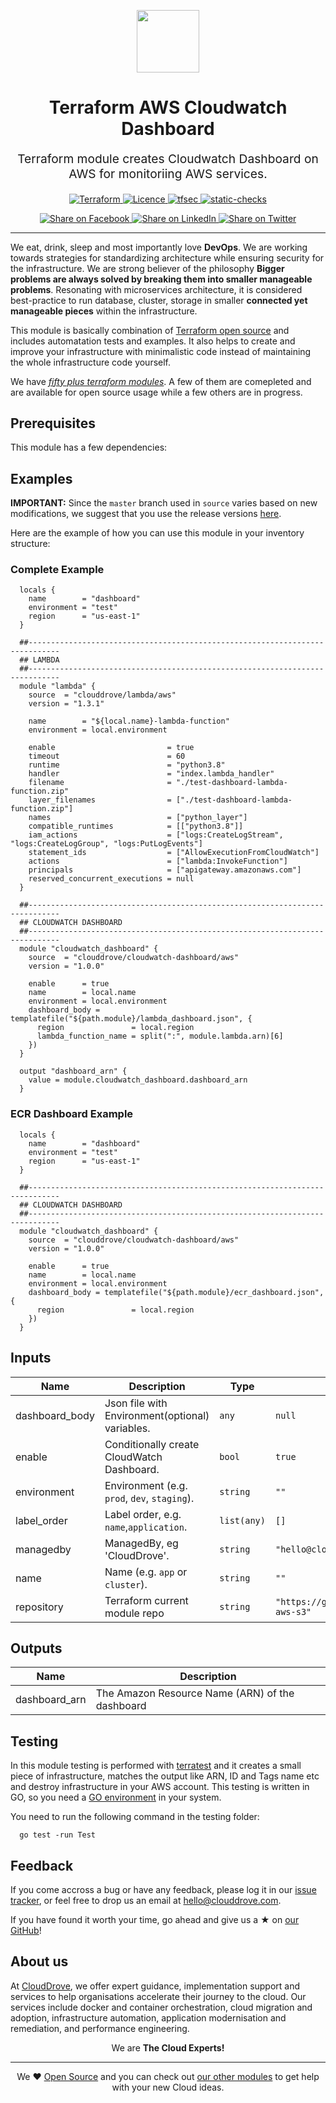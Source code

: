 <!-- This file was automatically generated by the `geine`. Make all changes to `README.yaml` and run `make readme` to rebuild this file. -->

<p align="center"> <img src="https://user-images.githubusercontent.com/50652676/62349836-882fef80-b51e-11e9-99e3-7b974309c7e3.png" width="100" height="100"></p>


<h1 align="center">
    Terraform AWS Cloudwatch Dashboard
</h1>

<p align="center" style="font-size: 1.2rem;"> 
    Terraform module creates Cloudwatch Dashboard on AWS for monitoriing AWS services.
     </p>

<p align="center">

<a href="https://www.terraform.io">
  <img src="https://img.shields.io/badge/Terraform-v1.1.7-green" alt="Terraform">
</a>
<a href="LICENSE.md">
  <img src="https://img.shields.io/badge/License-APACHE-blue.svg" alt="Licence">
</a>
<a href="https://github.com/clouddrove/terraform-aws-cloudwatch-alarms/actions/workflows/tfsec.yml">
  <img src="https://github.com/clouddrove/terraform-aws-cloudwatch-alarms/actions/workflows/tfsec.yml/badge.svg" alt="tfsec">
</a>
<a href="https://github.com/clouddrove/terraform-aws-cloudwatch-alarms/actions/workflows/terraform.yml">
  <img src="https://github.com/clouddrove/terraform-aws-cloudwatch-alarms/actions/workflows/terraform.yml/badge.svg" alt="static-checks">
</a>


</p>
<p align="center">

<a href='https://facebook.com/sharer/sharer.php?u=https://github.com/clouddrove/terraform-aws-cloudwatch-dashboard'>
  <img title="Share on Facebook" src="https://user-images.githubusercontent.com/50652676/62817743-4f64cb80-bb59-11e9-90c7-b057252ded50.png" />
</a>
<a href='https://www.linkedin.com/shareArticle?mini=true&title=Terraform+AWS+Cloudwatch+Dashboard&url=https://github.com/clouddrove/terraform-aws-cloudwatch-dashboard'>
  <img title="Share on LinkedIn" src="https://user-images.githubusercontent.com/50652676/62817742-4e339e80-bb59-11e9-87b9-a1f68cae1049.png" />
</a>
<a href='https://twitter.com/intent/tweet/?text=Terraform+AWS+Cloudwatch+Dashboard&url=https://github.com/clouddrove/terraform-aws-cloudwatch-dashboard'>
  <img title="Share on Twitter" src="https://user-images.githubusercontent.com/50652676/62817740-4c69db00-bb59-11e9-8a79-3580fbbf6d5c.png" />
</a>

</p>
<hr>


We eat, drink, sleep and most importantly love **DevOps**. We are working towards strategies for standardizing architecture while ensuring security for the infrastructure. We are strong believer of the philosophy <b>Bigger problems are always solved by breaking them into smaller manageable problems</b>. Resonating with microservices architecture, it is considered best-practice to run database, cluster, storage in smaller <b>connected yet manageable pieces</b> within the infrastructure. 

This module is basically combination of [Terraform open source](https://www.terraform.io/) and includes automatation tests and examples. It also helps to create and improve your infrastructure with minimalistic code instead of maintaining the whole infrastructure code yourself.

We have [*fifty plus terraform modules*][terraform_modules]. A few of them are comepleted and are available for open source usage while a few others are in progress.




## Prerequisites

This module has a few dependencies: 






## Examples


**IMPORTANT:** Since the `master` branch used in `source` varies based on new modifications, we suggest that you use the release versions [here](https://github.com/clouddrove/terraform-aws-cloudwatch-dashboard/releases).


Here are  the example of how you can use this module in your inventory structure:
### Complete Example
```hcl
  locals {
    name        = "dashboard"
    environment = "test"
    region      = "us-east-1"
  }

  ##-----------------------------------------------------------------------------
  ## LAMBDA
  ##-----------------------------------------------------------------------------
  module "lambda" {
    source  = "clouddrove/lambda/aws"
    version = "1.3.1"

    name        = "${local.name}-lambda-function"
    environment = local.environment

    enable                         = true
    timeout                        = 60
    runtime                        = "python3.8"
    handler                        = "index.lambda_handler"
    filename                       = "./test-dashboard-lambda-function.zip"
    layer_filenames                = ["./test-dashboard-lambda-function.zip"]
    names                          = ["python_layer"]
    compatible_runtimes            = [["python3.8"]]
    iam_actions                    = ["logs:CreateLogStream", "logs:CreateLogGroup", "logs:PutLogEvents"]
    statement_ids                  = ["AllowExecutionFromCloudWatch"]
    actions                        = ["lambda:InvokeFunction"]
    principals                     = ["apigateway.amazonaws.com"]
    reserved_concurrent_executions = null
  }

  ##-----------------------------------------------------------------------------
  ## CLOUDWATCH DASHBOARD
  ##-----------------------------------------------------------------------------
  module "cloudwatch_dashboard" {
    source  = "clouddrove/cloudwatch-dashboard/aws"
    version = "1.0.0"	

    enable      = true
    name        = local.name
    environment = local.environment
    dashboard_body = templatefile("${path.module}/lambda_dashboard.json", {
      region               = local.region
      lambda_function_name = split(":", module.lambda.arn)[6]
    })
  }

  output "dashboard_arn" {
    value = module.cloudwatch_dashboard.dashboard_arn
  }  
```

### ECR Dashboard Example
```hcl
  locals {
    name        = "dashboard"
    environment = "test"
    region      = "us-east-1"
  }

  ##-----------------------------------------------------------------------------
  ## CLOUDWATCH DASHBOARD
  ##-----------------------------------------------------------------------------
  module "cloudwatch_dashboard" {
    source  = "clouddrove/cloudwatch-dashboard/aws"
    version = "1.0.0"	

    enable      = true
    name        = local.name
    environment = local.environment
    dashboard_body = templatefile("${path.module}/ecr_dashboard.json", {
      region               = local.region
    })
  }
```






## Inputs

| Name | Description | Type | Default | Required |
|------|-------------|------|---------|:--------:|
| dashboard\_body | Json file with Environment(optional) variables. | `any` | `null` | no |
| enable | Conditionally create CloudWatch Dashboard. | `bool` | `true` | no |
| environment | Environment (e.g. `prod`, `dev`, `staging`). | `string` | `""` | no |
| label\_order | Label order, e.g. `name`,`application`. | `list(any)` | `[]` | no |
| managedby | ManagedBy, eg 'CloudDrove'. | `string` | `"hello@clouddrove.com"` | no |
| name | Name  (e.g. `app` or `cluster`). | `string` | `""` | no |
| repository | Terraform current module repo | `string` | `"https://github.com/clouddrove/terraform-aws-s3"` | no |

## Outputs

| Name | Description |
|------|-------------|
| dashboard\_arn | The Amazon Resource Name (ARN) of the dashboard |




## Testing
In this module testing is performed with [terratest](https://github.com/gruntwork-io/terratest) and it creates a small piece of infrastructure, matches the output like ARN, ID and Tags name etc and destroy infrastructure in your AWS account. This testing is written in GO, so you need a [GO environment](https://golang.org/doc/install) in your system. 

You need to run the following command in the testing folder:
```hcl
  go test -run Test
```



## Feedback 
If you come accross a bug or have any feedback, please log it in our [issue tracker](https://github.com/clouddrove/terraform-aws-cloudwatch-dashboard/issues), or feel free to drop us an email at [hello@clouddrove.com](mailto:hello@clouddrove.com).

If you have found it worth your time, go ahead and give us a ★ on [our GitHub](https://github.com/clouddrove/terraform-aws-cloudwatch-dashboard)!

## About us

At [CloudDrove][website], we offer expert guidance, implementation support and services to help organisations accelerate their journey to the cloud. Our services include docker and container orchestration, cloud migration and adoption, infrastructure automation, application modernisation and remediation, and performance engineering.

<p align="center">We are <b> The Cloud Experts!</b></p>
<hr />
<p align="center">We ❤️  <a href="https://github.com/clouddrove">Open Source</a> and you can check out <a href="https://github.com/clouddrove">our other modules</a> to get help with your new Cloud ideas.</p>

  [website]: https://clouddrove.com
  [github]: https://github.com/clouddrove
  [linkedin]: https://cpco.io/linkedin
  [twitter]: https://twitter.com/clouddrove/
  [email]: https://clouddrove.com/contact-us.html
  [terraform_modules]: https://github.com/clouddrove?utf8=%E2%9C%93&q=terraform-&type=&language=
